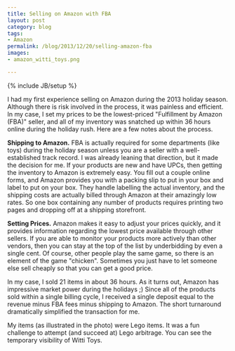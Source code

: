 ```yaml
---
title: Selling on Amazon with FBA
layout: post
category: blog
tags:
- Amazon
permalink: /blog/2013/12/20/selling-amazon-fba
images:
- amazon_witti_toys.png

---
```

{% include JB/setup %}
<div id="node-309" class="node node-blog node-promoted">
  <div class="content clearfix">
    <div class="field field-name-body field-type-text-with-summary field-label-hidden"><div class="field-items"><div class="field-item even"><p>I had my first experience selling on Amazon during the 2013 holiday season. Although there is risk involved in the process, it was painless and efficient. In my case, I set my prices to be the lowest-priced "Fulfillment by Amazon (FBA)" seller, and all of my inventory was snatched up within 36 hours online during the holiday rush. Here are a few notes about the process.</p>
<!--break-->
<p><strong>Shipping to Amazon.</strong> FBA is actually required for some departments (like toys) during the holiday season unless you are a seller with a well-established track record. I was already leaning that direction, but it made the decision for me. If your products are new and have UPCs, then getting the inventory to Amazon is extremely easy. You fill out a couple online forms, and Amazon provides you with a packing slip to put in your box and label to put on your box. They handle labelling the actual inventory, and the shipping costs are actually billed through Amazon at their amazingly low rates. So one box containing any number of products requires printing two pages and dropping off at a shipping storefront.</p>
<p><strong>Setting Prices.</strong> Amazon makes it easy to adjust your prices quickly, and it provides information regarding the lowest price available through other sellers. If you are able to monitor your products more actively than other vendors, then you can stay at the top of the list by underbidding by even a single cent. Of course, other people play the same game, so there is an element of the game "chicken". Sometimes you just have to let someone else sell cheaply so that you can get a good price.</p>
<p>In my case, I sold 21 items in about 36 hours. As it turns out, Amazon has impressive market power during the holidays ;) Since all of the products sold within a single billing cycle, I received a single deposit equal to the revenue minus FBA fees minus shipping to Amazon. The short turnaround dramatically simplified the transaction for me.</p>
<p>My items (as illustrated in the photo) were Lego items. It was a fun challenge to attempt (and succeed at) Lego arbitrage. You can see the temporary visibility of Witti Toys.</p>
</div></div></div>  </div>
</div>
